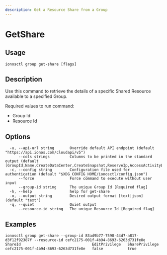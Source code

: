 ```yaml
---
description: Get a Resource Share from a Group
---
```


# GetShare

## Usage

```text
ionosctl group get-share [flags]
```

## Description

Use this command to retrieve the details of a specific Shared Resource available to a specified Group.

Required values to run command:

* Group Id
* Resource Id

## Options

```text
  -u, --api-url string       Override default API endpoint (default "https://api.ionos.com/cloudapi/v5")
      --cols strings         Columns to be printed in the standard output (default [GroupId,Name,CreateDataCenter,CreateSnapshot,ReserveIp,AccessActivityLog,CreatePcc,S3Privilege,CreateBackupUnit,CreateInternetAccess,CreateK8s])
  -c, --config string        Configuration file used for authentication (default "$XDG_CONFIG_HOME/ionosctl/config.json")
      --force                Force command to execute without user input
      --group-id string      The unique Group Id [Required flag]
  -h, --help                 help for get-share
  -o, --output string        Desired output format [text|json] (default "text")
  -q, --quiet                Quiet output
      --resource-id string   The unique Resource Id [Required flag]
```

## Examples

```text
ionosctl group get-share --group-id 83ad9b77-7598-44d7-a817-d3f12f92387f --resource-id cefc2175-001f-4b94-8693-6263d731fe8e 
ShareId                                EditPrivilege   SharePrivilege
cefc2175-001f-4b94-8693-6263d731fe8e   false           true
```

